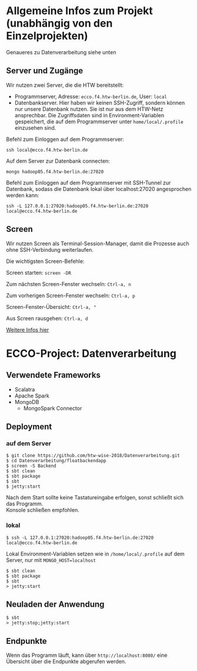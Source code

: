 # Allgemeine Infos zum Projekt (unabhängig von den Einzelprojekten)

Genaueres zu Datenverarbeitung siehe unten

## Server und Zugänge

Wir nutzen zwei Server, die die HTW bereitstellt:

* Programmserver, Adresse: `ecco.f4.htw-berlin.de`, User: `local`
* Datenbankserver. Hier haben wir keinen SSH-Zugriff, sondern können nur unsere Datenbank nutzen. 
Sie ist nur aus dem HTW-Netz ansprechbar. Die Zugriffsdaten sind in Environment-Variablen gespeichert,
die auf dem Programmserver unter `home/local/.profile` einzusehen sind.

Befehl zum Einloggen auf dem Programmserver:

`ssh local@ecco.f4.htw-berlin.de`

Auf dem Server zur Datenbank connecten:

`mongo hadoop05.f4.htw-berlin.de:27020`

Befehl zum Einloggen auf dem Programmserver mit SSH-Tunnel zur Datenbank, sodass die Datenbank lokal über localhost:27020 angesprochen werden kann: 

`ssh -L 127.0.0.1:27020:hadoop05.f4.htw-berlin.de:27020 local@ecco.f4.htw-berlin.de`

## Screen

Wir nutzen Screen als Terminal-Session-Manager, damit die Prozesse auch ohne SSH-Verbindung weiterlaufen. 

Die wichtigsten Screen-Befehle:

Screen starten: `screen -DR`

Zum nächsten Screen-Fenster wechseln: `Ctrl-a, n`

Zum vorherigen Screen-Fenster wechseln: `Ctrl-a, p`

Screen-Fenster-Übersicht: `Ctrl-a, "`

Aus Screen rausgehen: `Ctrl-a, d`

[Weitere Infos hier](http://aperiodic.net/screen/quick_reference)

# ECCO-Project: Datenverarbeitung

## Verwendete Frameworks

- Scalatra
- Apache Spark
- MongoDB
  - MongoSpark Connector


## Deployment 

### auf dem Server
```
$ git clone https://github.com/htw-wise-2018/Datenverarbeitung.git
$ cd Datenverarbeitung/floatbackendapp
$ screen -S Backend
$ sbt clean
$ sbt package
$ sbt
$ jetty:start
```
Nach dem Start sollte keine Tastatureingabe erfolgen, sonst schließt sich das Programm.  
Konsole schließen empfohlen.

### lokal
```
$ ssh -L 127.0.0.1:27020:hadoop05.f4.htw-berlin.de:27020 local@ecco.f4.htw-berlin.de
```
Lokal Environment-Variablen setzen wie in `/home/local/.profile` auf dem Server, nur mit `MONGO_HOST=localhost`

```
$ sbt clean
$ sbt package
$ sbt
> jetty:start
```

## Neuladen der Anwendung
```
$ sbt
> jetty:stop;jetty:start
```

## Endpunkte
Wenn das Programm läuft, kann über `http://localhost:8080/` eine Übersicht über die Endpunkte abgerufen werden.
